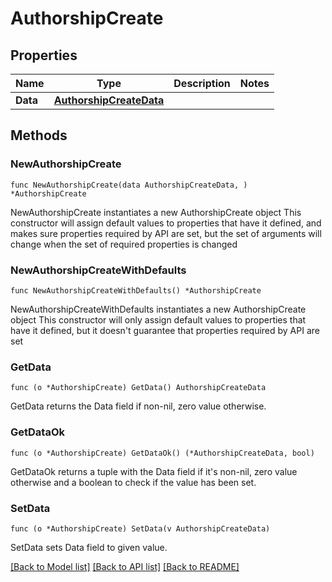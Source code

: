 # AuthorshipCreate

## Properties

Name | Type | Description | Notes
------------ | ------------- | ------------- | -------------
**Data** | [**AuthorshipCreateData**](AuthorshipCreateData.md) |  | 

## Methods

### NewAuthorshipCreate

`func NewAuthorshipCreate(data AuthorshipCreateData, ) *AuthorshipCreate`

NewAuthorshipCreate instantiates a new AuthorshipCreate object
This constructor will assign default values to properties that have it defined,
and makes sure properties required by API are set, but the set of arguments
will change when the set of required properties is changed

### NewAuthorshipCreateWithDefaults

`func NewAuthorshipCreateWithDefaults() *AuthorshipCreate`

NewAuthorshipCreateWithDefaults instantiates a new AuthorshipCreate object
This constructor will only assign default values to properties that have it defined,
but it doesn't guarantee that properties required by API are set

### GetData

`func (o *AuthorshipCreate) GetData() AuthorshipCreateData`

GetData returns the Data field if non-nil, zero value otherwise.

### GetDataOk

`func (o *AuthorshipCreate) GetDataOk() (*AuthorshipCreateData, bool)`

GetDataOk returns a tuple with the Data field if it's non-nil, zero value otherwise
and a boolean to check if the value has been set.

### SetData

`func (o *AuthorshipCreate) SetData(v AuthorshipCreateData)`

SetData sets Data field to given value.



[[Back to Model list]](../README.md#documentation-for-models) [[Back to API list]](../README.md#documentation-for-api-endpoints) [[Back to README]](../README.md)


